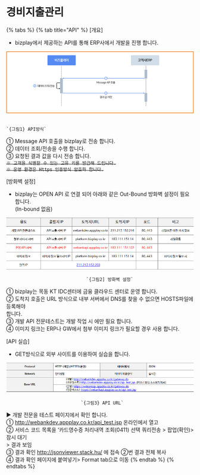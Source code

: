 # 경비지출관리



{% tabs %}
{% tab title="API" %}
\[개요\]  
- bizplay에서 제공하는 API를 통해 ERP사에서 개발을 진행 합니다.

![](../../.gitbook/assets/image%20%2817%29.png)

                                                                              `{그림1} API방식`  
  
① Message API 호출을 bizplay로 전송 합니다.  
② 데이터 조회/전송을 수행 합니다.  
③ 요청된 결과 값을 다시 전송 합니다.  
~~`※ 고객을 식별할 수 있는 고유 키를 발급해 드립니다.`~~  
~~`※ 운영 환경은 Https 인증방식 암호화 합니다.`~~  
  
\[방화벽 설정\]  
 - bizplay는 OPEN API 로 연결 되어 아래와 같은 Out-Bound 방화벽 설정이 필요 합니다.  
  \(In-bound 없음\)

![](../../.gitbook/assets/image%20%2818%29.png)

                                  `{그림2] 방화벽 설정`

① bizplay는 목동 KT IDC센터에 금융 클라우드 센터로 운영 합니다.  
② 도착지 호출은 URL 방식으로 내부 서버에서 DNS를 찾을 수 없으면 HOSTS파일에 등록해야   
    합니다.  
③ 개발 API 전문테스트는 개발 작업 시 에만 필요 합니다.  
④ 이미지 링크는 ERP나 GW에서 첨부 이미지 링크가 필요할 경우 사용 합니다.

\[API 실습\]  
 - GET방식으로 외부 사이트를 이용하여 실습을 합니다.

![](../../.gitbook/assets/image%20%2849%29.png)

                                `{그림3} API URL`

▶ 개발 전문을 테스트 페이지에서 확인 합니다.  
     ①  [http://](http://webankdev.appplay.co.kr/api_test.jsp)[webankdev.appplay.co.kr/api\_test.jsp](http://webankdev.appplay.co.kr/api_test.jsp) 온라인에서 열고   
     ② 서비스 코드 목록을  ‘카드영수증 처리내역 조회\(0411\) 선택 쿼리전송 &gt; 팝업\(확인\)&gt; 잠시 대기   
         &gt; 결과 보임  
     ③ 결과 확인 [http://](http://jsonviewer.stack.hu/)[jsonviewer.stack.hu/](http://jsonviewer.stack.hu/) 에 접속  ②번 결과 전체 복사  
     ④ 결과 확인 페이지에  붙여넣기&gt; Format tab으로 이동 
{% endtab %}
{% endtabs %}

